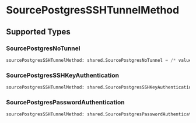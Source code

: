 # SourcePostgresSSHTunnelMethod


## Supported Types

### SourcePostgresNoTunnel

```python
sourcePostgresSSHTunnelMethod: shared.SourcePostgresNoTunnel = /* values here */
```

### SourcePostgresSSHKeyAuthentication

```python
sourcePostgresSSHTunnelMethod: shared.SourcePostgresSSHKeyAuthentication = /* values here */
```

### SourcePostgresPasswordAuthentication

```python
sourcePostgresSSHTunnelMethod: shared.SourcePostgresPasswordAuthentication = /* values here */
```

